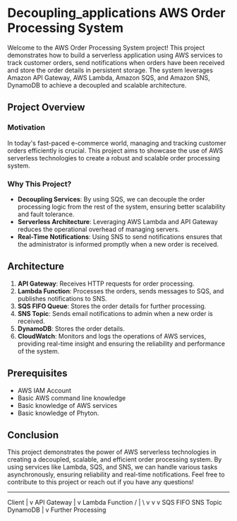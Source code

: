 # Decoupling_applications AWS Order Processing System

Welcome to the AWS Order Processing System project! This project demonstrates how to build a serverless application using AWS services to track customer orders, send notifications when orders have been received and store the order details in persistent storage. The system leverages Amazon API Gateway, AWS Lambda, Amazon SQS, and Amazon SNS, DynamoDB to achieve a decoupled and scalable architecture.

## Project Overview

### Motivation
In today's fast-paced e-commerce world, managing and tracking customer orders efficiently is crucial. This project aims to showcase the use of AWS serverless technologies to create a robust and scalable order processing system.

### Why This Project?
- **Decoupling Services**: By using SQS, we can decouple the order processing logic from the rest of the system, ensuring better scalability and fault tolerance.
- **Serverless Architecture**: Leveraging AWS Lambda and API Gateway reduces the operational overhead of managing servers.
- **Real-Time Notifications**: Using SNS to send notifications ensures that the administrator is informed promptly when a new order is received.

## Architecture
1. **API Gateway**: Receives HTTP requests for order processing.
2. **Lambda Function**: Processes the orders, sends messages to SQS, and publishes notifications to SNS.
3. **SQS FIFO Queue**: Stores the order details for further processing.
4. **SNS Topic**: Sends email notifications to admin when a new order is received.
5. **DynamoDB**: Stores the order details.
6. **CloudWatch**: Monitors and logs the operations of AWS services, providing real-time insight and ensuring the reliability and performance of the system.

## Prerequisites
- AWS IAM Account
- Basic AWS command line knowledge
- Basic knowledge of AWS services
- Basic knowledge of Phyton.

## Conclusion
This project demonstrates the power of AWS serverless technologies in creating a decoupled, scalable, and efficient order processing system. By using services like Lambda, SQS, and SNS, we can handle various tasks asynchronously, ensuring reliability and real-time notifications.
Feel free to contribute to this project or reach out if you have any questions!

------------------------------------------------------
Client | v API Gateway | v Lambda Function / | \ v v v SQS FIFO SNS Topic DynamoDB | v Further Processing


